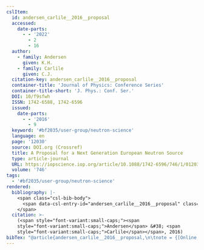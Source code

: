 ```yaml
---
cslItem:
  id: andersen_carlile__2016__proposal
  accessed:
    date-parts:
      - - '2022'
        - 2
        - 16
  author:
    - family: Andersen
      given: K.H.
    - family: Carlile
      given: C.J.
  citation-key: andersen_carlile__2016__proposal
  container-title: 'Journal of Physics: Conference Series'
  container-title-short: 'J. Phys.: Conf. Ser.'
  DOI: 10/f9sfwh
  ISSN: 1742-6588, 1742-6596
  issued:
    date-parts:
      - - '2016'
        - 9
  keyword: '#bf2035/user-group/neutron-science'
  language: en
  page: '12030'
  source: DOI.org (Crossref)
  title: A Proposal for a Next Generation European Neutron Source
  type: article-journal
  URL: https://iopscience.iop.org/article/10.1088/1742-6596/746/1/012030
  volume: '746'
tags:
  - '#bf2035/user-group/neutron-science'
rendered:
  bibliography: |-
    <span class="csl-bib-body">
      <span data-csl-entry-id="andersen_carlile__2016__proposal" class="csl-entry"><span class='author-bib'>Andersen, &#38; Carlile, C. J.</span>. <span class='date-bib'>(2016)</span>. <span class='title'><b>A Proposal for a Next Generation European Neutron Source</b></span>. <i>Journal of Physics: Conference Series</i>, <i>746</i>, 12030. <span class='URL'><a href='https://doi.org/10/f9sfwh'>LINK</a></span></span>
    </span>
  citation: >-
    (<span style="font-variant:small-caps;"><span
    style="font-variant:small-caps;">Andersen</span> &#38; <span
    style="font-variant:small-caps;">Carlile</span></span>, 2016)
bibTex: "@article{andersen_carlile__2016__proposal,\n\tnote = {[Online; accessed 2022-02-16]},\n\tauthor = {Andersen, K.H. and Carlile, C.J.},\n\tjournal = {Journal of Physics: Conference Series},\n\tdoi = {10/f9sfwh},\n\tissn = {1742-6588, 1742-6596},\n\tyear = {2016},\n\tmonth = {9},\n\tpages = {12030},\n\ttitle = {A {Proposal} for a {Next} {Generation} {European} {Neutron} {Source}},\n\turl = {https://iopscience.iop.org/article/10.1088/1742-6596/746/1/012030},\n\thowpublished = {https://iopscience.iop.org/article/10.1088/1742-6596/746/1/012030},\n\tvolume = {746},\n}\n\n"
---
```

